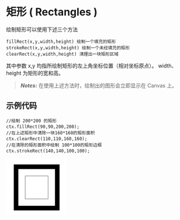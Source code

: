 # 矩形 ( Rectangles )

绘制矩形可以使用下述三个方法

    fillRect(x,y,width,height) 绘制一个填充的矩形
    strokeRect(x,y,width,height) 绘制一个未经填充的矩形
    clearRect(x,y,width,height) 清理出一块矩形区域
    
其中参数 x,y 均指所绘制矩形的左上角坐标位置（相对坐标原点）。 width、 height 为矩形的宽和高。

> ***Notes:*** 在使用上述方法时，绘制出的图形会立即显示在 Canvas 上。


## 示例代码

    //绘制 200*200 的矩形
    ctx.fillRect(90,90,200,200);
    //在上述矩形中清除一块160*160的矩形面积
    ctx.clearRect(110,110,160,160);
    //在清除的矩形面积中绘制 100*100的矩形边框
    ctx.strokeRect(140,140,100,100);
    
![rect_demo1](/images/rect_demo1.png)